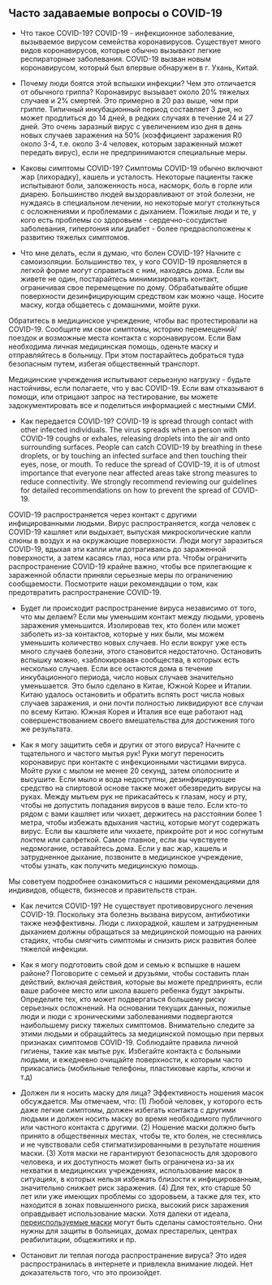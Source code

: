 ## Часто задаваемые вопросы о COVID-19
+ Что такое COVID-19?
COVID-19 - инфекционное заболевание, вызываемое вирусом семейства коронавирусов. Существует много видов коронавирусов, которые обычно вызывают легкие респираторные заболевания. COVID-19 вызван новым коронавирусом, который был впервые обнаружен в г. Ухань, Китай.

+ Почему люди боятся этой вспышки инфекции? Чем это отличается от обычного гриппа?
Коронавирус вызывает около 20% тяжелых случаев и 2% смертей. Это примерно в 20 раз выше, чем при гриппе. Типичный инкубационный период составляет 3 дня, но может продлиться до 14 дней, в редких случаях в течение 24 и 27 дней. Это очень заразный вирус с увеличением изо дня в день новых случаев заражения на 50% (коэффициент заражения  R0 около 3-4, т.е. около 3-4 человек, которым зараженный может передать вирус), если не предпринимаются специальные меры.

+ Каковы симптомы COVID-19?
Симптомы COVID-19 обычно включают жар (лихорадку), кашель и усталость. Некоторые пациенты также испытывают боли, заложенность носа, насморк, боль в горле или диарею. Большинство людей выздоравливают от этой болезни, не нуждаясь в специальном лечении, но некоторые могут столкнуться с осложнениями и проблемами с дыханием.  Пожилые люди и те, у кого есть проблемы со здоровьем - сердечно-сосудистые заболевания, гипертония или диабет - более предрасположены к развитию тяжелых симптомов.

+ Что мне делать, если я думаю, что болен COVID-19?
Начните с самоизоляции. Большинство тех, у кого COVID-19 проявляется в легкой форме могут справиться с ним, находясь дома. Если вы живете не один, постарайтесь минимизировать контакт, ограничивая свое перемещение по дому. Обрабатывайте общие поверхности дезинфицирующим средством как можно чаще. Носите маску, когда общаетесь с домашними, мойте руки.

Обратитесь в медицинское учреждение, чтобы вас протестировали на COVID-19. Сообщите им свои симптомы, историю перемещений/поездок и возможные места контакта с коронавирусом. Если Вам необходима личная медицинская помощь, оденьте маску и отправляйтесь в больницу. При этом постарайтесь добраться туда безопасным путем, избегая общественный транспорт.

Медицинские учреждения испытывают серьезную нагрузку - будьте настойчивы, если полагаете, что у вас COVID-19. Если вам отказывают в помощи, или отрицают запрос на тестирование, вы можете задокументировать все и поделиться информацией с местными СМИ.

+ Как передается COVID-19?
COVID-19 is spread through contact with other infected individuals. The virus spreads when a person with COVID-19 coughs or exhales, releasing droplets into the air and onto surrounding surfaces. People can catch COVID-19 by breathing in these droplets, or by touching an infected surface and then touching their eyes, nose, or mouth. To reduce the spread of COVID-19, it is of utmost importance that everyone near affected areas take strong measures to reduce connectivity. We strongly recommend reviewing our guidelines for detailed recommendations on how to prevent the spread of COVID-19.

COVID-19 распространяется через контакт с другими инфицированными людьми. Вирус распространяется, когда человек с COVID-19 кашляет или выдыхает, выпуская микроскопические капли слюны в воздух и на окружающие поверхности. Люди могут заразиться COVID-19, вдыхая эти капли или дотрагиваясь до зараженной поверхности, а затем касаясь глаз, носа или рта. Чтобы ограничить распространение COVID-19 крайне важно, чтобы все прилегающие к зараженной области приняли серьезные меры по ограничению сообщаемости. Посмотрите наши рекомендации о том, как предотвратить распространение COVID-19.

+ Будет ли происходит распространение вируса независимо от того, что мы делаем?
Если мы уменьшим контакт между людьми, уровень заражения уменьшится. Изолировав тех, кто болен или может заболеть из-за контактов, которые у них были, мы можем уменьшить количество новых случаев. Но если вокруг уже есть много случаев болезни, этого становится недостаточно. Остановить вспышку можно, «заблокировав» сообщества, в которых есть несколько случаев. Если все остаются дома в течение инкубационного периода, число новых случаев значительно уменьшается. Это было сделано в Китае, Южной Корее и Италии. Китаю удалось остановить и обратить вспять рост числа новых случаев заражения, и они почти полностью ликвидируют все случаи по всему Китаю. Южная Корея и Италия все еще работают над совершенствованием своего вмешательства для достижения того же результата.

+ Как я могу защитить себя и других от этого вируса?
Начните с тщательного и частого мытья рук! Руки могут переносить коронавирус при контакте с инфекционными частицами вируса. Мойте руки с мылом не менее 20 секунд, затем ополосните и высушите. Если мыло и вода недоступны, дезинфицирующее средство на спиртовой основе также может обезвредить вирусы на руках. Между мытьем рук не прикасайтесь к глазам, носу и рту, чтобы не допустить попадания вирусов в ваше тело. Если кто-то рядом с вами кашляет или чихает, держитесь на расстоянии более 1 метра, чтобы избежать вдыхания частиц, которые могут содержать вирус. Если вы кашляете или чихаете, прикройте рот и нос согнутым локтем или салфеткой. Самое главное, если вы чувствуете недомогание, оставайтесь дома. Если у вас жар, кашель и затрудненное дыхание, позвоните в медицинское учреждение, чтобы узнать, как получить медицинскую помощь.

Мы советуем подробнее ознакомиться с нашими рекомендациями для индивидов, обществ, бизнесов и правительств стран.

+ Как лечится COVID-19?
Не существует противовирусного лечения COVID-19. Поскольку эта болезнь вызвана вирусом, антибиотики также неэффективны. Люди с лихорадкой, кашлем и затрудненным дыханием должны обращаться за медицинской помощью на ранних стадиях, чтобы смягчить симптомы и снизить риск развития более тяжелой инфекции.

+ Как я могу подготовить свой дом и семью к вспышке в нашем районе?
Поговорите с семьей и друзьями, чтобы составить план действий, включая действия, которые вы можете предпринять, если ваше рабочее место или школа вашего ребенка будут закрыты. Определите тех, кто может подвергаться большему риску серьезных осложнений. На основании текущих данных, пожилые люди и люди с хроническими заболеваниями подвергаются наибольшему риску тяжелых симптомов. Внимательно следите за этими людьми и обращайтесь за медицинской помощью при первых признаках симптомов COVID-19. Соблюдайте правила личной гигиены, такие как мытье рук. Избегайте контакта с больными людьми, и ежедневно очищайте поверхности, к которым часто прикасались (мобильные телефоны, пластиковые карты, ключи и т.д)

+ Должен ли я носить маску для лица?
Эффективность ношения масок обсуждается. Мы отмечаем, что: (1) Любой человек, у которого есть даже легкие симптомы, должен избегать контакта с другими людьми и должен носить маску во время необходимого публичного или частного контакта с другими. (2) Ношение маски должно быть принято в общественных местах, чтобы те, кто болен, не стеснялись и не чувствовали себя стигматизированными в результате ношения маски. (3) Хотя маски не гарантируют безопасность для здорового человека, и их доступность может быть ограничена из-за их нехватки в медицинских учреждениях, использование масок в ситуациях, в которых нельзя избежать близости к инфицированным, значительно снижает риск заражения. (4) Для тех, кто старше 50 лет или уже имеющих проблемы со здоровьем, а также для тех, кто находится в зонах повышенного риска, высокий риск заражения оправдывает использование маски. Хотя далеки от идеала, [переиспользуемые маски](https://www.endcoronavirus.org/page/english-making-masks) могут быть сделаны самостоятельно. Они нужны для защиты в больницах, домах престарелых, центрах реабилитации, общежитиях и пр.

+ Остановит ли теплая погода распространение вируса?
Это идея распространилась в интернете и привлекла внимание людей. Нет доказательств того, что это произойдет.
